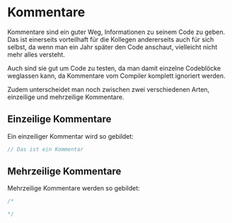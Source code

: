 # Kommentare

<show-structure depth="2"/>

Kommentare sind ein guter Weg, Informationen zu seinem Code zu geben. Das ist einerseits vorteilhaft für die Kollegen andererseits auch für sich selbst, da wenn man ein Jahr später den Code anschaut, vielleicht nicht mehr alles versteht.

Auch sind sie gut um Code zu testen, da man damit einzelne Codeblöcke weglassen kann, da Kommentare vom Compiler komplett ignoriert werden.

Zudem unterscheidet man noch zwischen zwei verschiedenen Arten, einzeilige und mehrzeilige Kommentare.

## Einzeilige Kommentare

Ein einzeiliger Kommentar wird so gebildet:

```C
// Das ist ein Kommentar
```

## Mehrzeilige Kommentare

Mehrzeilige Kommentare werden so gebildet:

```C
/*

*/
```